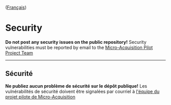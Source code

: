 <!-- markdownlint-disable MD041-->
([Français](#sécurité))

# Security

**Do not post any security issues on the public repository!** Security vulnerabilities must be reported by email to the [Micro-Acquisition Pilot Project Team](mailto:"microacquisition@hrsdc-rhdcc.gc.ca")

______________________

## Sécurité

**Ne publiez aucun problème de sécurité sur le dépôt publique!** Les vulnérabilités de sécurité doivent être signalées par courriel à [l'équipe du projet pilote de Micro-Acquisition](mailto:"microacquisition@hrsdc-rhdcc.gc.ca")
